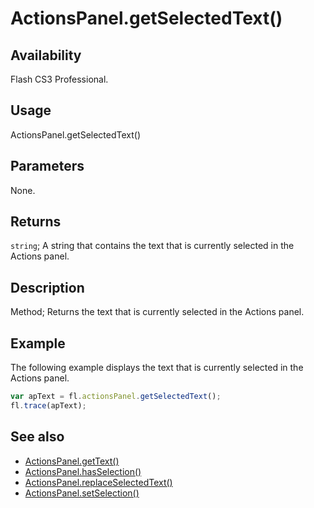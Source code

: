 # ActionsPanel.getSelectedText()

## Availability

Flash CS3 Professional.

## Usage

ActionsPanel.getSelectedText()

## Parameters

None.

## Returns

`string`; A string that contains the text that is currently selected in the Actions panel.

## Description

Method; Returns the text that is currently selected in the Actions panel.

## Example

The following example displays the text that is currently selected in the Actions panel.

```javascript
var apText = fl.actionsPanel.getSelectedText();
fl.trace(apText);
```

## See also

- [ActionsPanel.getText()](../ActionsPanel_object/ActionsPanel3.md)
- [ActionsPanel.hasSelection()](../ActionsPanel_object/ActionsPanel4.md)
- [ActionsPanel.replaceSelectedText()](../ActionsPanel_object/ActionsPanel5.md)
- [ActionsPanel.setSelection()](../ActionsPanel_object/ActionsPanel7.md)
